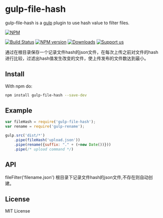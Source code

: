 gulp-file-hash
===========
gulp-file-hash is a [gulp](https://github.com/wearefractal/gulp) plugin to use hash value to filter files.

[![NPM](https://nodei.co/npm/gulp-file-hash.png?downloads=true&downloadRank=true&stars=true)](https://nodei.co/npm/gulp-file-hash/)

[![Build Status](https://travis-ci.org/jruif/gulp-file-hash.svg?branch=master)](https://travis-ci.org/jruif/gulp-file-hash)
[![NPM version](http://img.shields.io/npm/v/gulp-file-hash.svg)](https://npmjs.org/package/gulp-file-hash)
[![Downloads](http://img.shields.io/npm/dm/gulp-file-hash.svg)](https://npmjs.org/package/gulp-file-hash)
[![Support us](http://img.shields.io/gittip/jruif.svg)](https://www.gittip.com/jruif/)


通过在根目录保存一个记录文件hash的json文件，在每次上传之前对文件的hash进行比较，过滤出hash值发生改变的文件，使上传发布的文件数达到最小。

## Install
With npm do:
```bash
npm install gulp-file-hash --save-dev
```

## Example

```js
var fileHash = require('gulp-file-hash');
var rename = require('gulp-rename');

gulp.src('dist/*')
    .pipe(fileHash('upload.json'))
    .pipe(rename({suffix: "." + (+new Date())}))
    .pipe(/* upload command */)
```

## API

fileFilter('filename.json')
根目录下记录文件hash的json文件,不存在则自动创建。

## License
MIT License
